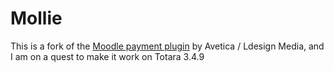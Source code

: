 # Mollie

This is a fork of the [Moodle payment plugin](https://github.com/avetica/moodle-enrol_coursepayment) by Avetica / Ldesign Media,
and I am on a quest to make it work on Totara 3.4.9


